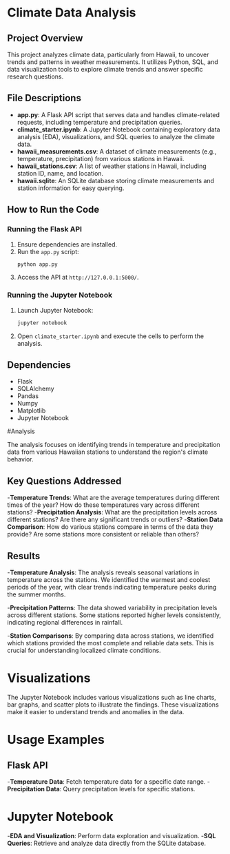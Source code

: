 # Climate Data Analysis

## Project Overview

This project analyzes climate data, particularly from Hawaii, to uncover trends and patterns in weather measurements. It utilizes Python, SQL, and data visualization tools to explore climate trends and answer specific research questions.

## File Descriptions

- **app.py**: A Flask API script that serves data and handles climate-related requests, including temperature and precipitation queries.
- **climate_starter.ipynb**: A Jupyter Notebook containing exploratory data analysis (EDA), visualizations, and SQL queries to analyze the climate data.
- **hawaii_measurements.csv**: A dataset of climate measurements (e.g., temperature, precipitation) from various stations in Hawaii.
- **hawaii_stations.csv**: A list of weather stations in Hawaii, including station ID, name, and location.
- **hawaii.sqlite**: An SQLite database storing climate measurements and station information for easy querying.


## How to Run the Code

### Running the Flask API

1. Ensure dependencies are installed.
2. Run the `app.py` script:
    ```bash
    python app.py
    ```
3. Access the API at `http://127.0.0.1:5000/`.

### Running the Jupyter Notebook

1. Launch Jupyter Notebook:
    ```bash
    jupyter notebook
    ```
2. Open `climate_starter.ipynb` and execute the cells to perform the analysis.

## Dependencies

- Flask
- SQLAlchemy
- Pandas
- Numpy
- Matplotlib
- Jupyter Notebook

#Analysis

The analysis focuses on identifying trends in temperature and precipitation data from various Hawaiian stations to understand the region's climate behavior.

## Key Questions Addressed

-**Temperature Trends**: What are the average temperatures during different times of the year? How do these temperatures vary across different stations?
-**Precipitation Analysis**: What are the precipitation levels across different stations? Are there any significant trends or outliers?
-**Station Data Comparison**: How do various stations compare in terms of the data they provide? Are some stations more consistent or reliable than others?
## Results

-**Temperature Analysis**: The analysis reveals seasonal variations in temperature across the stations. We identified the warmest and coolest periods of the year, with clear trends indicating temperature peaks during the summer months.

-**Precipitation Patterns**: The data showed variability in precipitation levels across different stations. Some stations reported higher levels consistently, indicating regional differences in rainfall.

-**Station Comparisons**: By comparing data across stations, we identified which stations provided the most complete and reliable data sets. This is crucial for understanding localized climate conditions.

# Visualizations
The Jupyter Notebook includes various visualizations such as line charts, bar graphs, and scatter plots to illustrate the findings. These visualizations make it easier to understand trends and anomalies in the data.

# Usage Examples
## Flask API

-**Temperature Data**: Fetch temperature data for a specific date range.
-**Precipitation Data**: Query precipitation levels for specific stations.
# Jupyter Notebook

-**EDA and Visualization**: Perform data exploration and visualization.
-**SQL Queries**: Retrieve and analyze data directly from the SQLite database.



